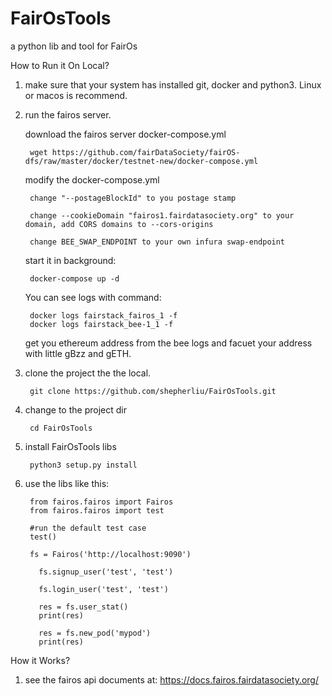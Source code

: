 # FairOsTools
a python lib and tool for FairOs

How to Run it On Local?

1. make sure that your system has installed git, docker and python3. Linux or macos is recommend.

2. run the fairos server.
	
	download the fairos server docker-compose.yml
	
		wget https://github.com/fairDataSociety/fairOS-dfs/raw/master/docker/testnet-new/docker-compose.yml
	
	modify the docker-compose.yml
		
		change "--postageBlockId" to you postage stamp
	
		change --cookieDomain "fairos1.fairdatasociety.org" to your domain, add CORS domains to --cors-origins
		
		change BEE_SWAP_ENDPOINT to your own infura swap-endpoint
	
	start it in background: 
		
		docker-compose up -d
	
	You can see logs with command:
	
		docker logs fairstack_fairos_1 -f
		docker logs fairstack_bee-1_1 -f
	
	get you ethereum address from the bee logs and facuet your address with little gBzz and gETH.

3. clone the project the the local.

    	git clone https://github.com/shepherliu/FairOsTools.git

4. change to the project dir

    	cd FairOsTools

5. install FairOsTools libs
    
    	python3 setup.py install
    
6. use the libs like this:
  
	    from fairos.fairos import Fairos
	    from fairos.fairos import test

	    #run the default test case
	    test()

	    fs = Fairos('http://localhost:9090')

		  fs.signup_user('test', 'test')

		  fs.login_user('test', 'test')

		  res = fs.user_stat()
		  print(res)

		  res = fs.new_pod('mypod')
		  print(res)

	
How it Works?

  1. see the fairos api documents at: https://docs.fairos.fairdatasociety.org/
